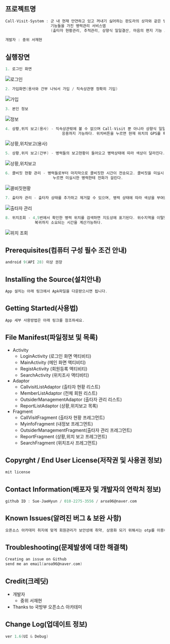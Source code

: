 ## 프로젝트명
```c
Call-Visit-System : 군 내 현재 만연하고 있고 꺼내기 싫어하는 판도라의 상자와 같은 병력관리 문제점을 보완하는
                    기능들을 가진 병력관리 서비스앱
                    (출타자 현황관리, 추적관리, 상향식 일일결산, 마음의 편지 기능 보유)
                    
개발자 : 중위 서재현
```
## 실행장면
```c
1. 로그인 화면
```
![로그인](https://user-images.githubusercontent.com/44388935/67486868-cb29db00-f6a7-11e9-8089-878ce1b1fb51.PNG)

```c
2. 가입화면(용사와 간부 나눠서 가입 / 직속상관명 정확히 기입)
```
![가입](https://user-images.githubusercontent.com/44388935/67486920-e85ea980-f6a7-11e9-8cf8-d6f3e3bbc225.PNG)

```c
3. 본인 정보
```
![정보](https://user-images.githubusercontent.com/44388935/67487280-9b2f0780-f6a8-11e9-8ee7-42ceb7392a72.PNG)

```c
4. 상황,위치 보고(용사) - 직속상관밖에 볼 수 없으며 Call-Visit 뿐 아니라 상향식 일일결산, 마음의 편지로
                         응용까지 가능하다. 위치버튼을 누르면 현재 위치의 GPS를 확인해 위도,경도가 출력된다.
```
![상황,위치보고(용사)](https://user-images.githubusercontent.com/44388935/67487152-658a1e80-f6a8-11e9-8c37-899a21bce1c7.PNG)

```c
5. 상황,위치 보고(간부) - 병력들의 보고현황이 들어오고 병력상태에 따라 색상이 달라진다.
```
![상황,위치보고](https://user-images.githubusercontent.com/44388935/67487207-7d61a280-f6a8-11e9-8198-64c8c1486147.PNG)

```c
6. 콜비짓 현황 관리 - 병력들로부터 마지막으로 콜비짓한 시간이 전송되고. 콜비짓을 미실시 했을 경우 전화버튼을
                     누르면 미실시한 병력한테 전화가 걸린다.
```
![콜비짓현황](https://user-images.githubusercontent.com/44388935/67487330-b1d55e80-f6a8-11e9-91b0-c350e13a1a9b.PNG)

```c
7. 출타자 관리 - 출타자 상태를 추가하고 제거할 수 있으며, 병력 상태에 따라 색상을 부여한다.
```
![출타자 관리](https://user-images.githubusercontent.com/44388935/67487310-a7b36000-f6a8-11e9-9dc8-77b083d0ffb1.PNG)

```c
8. 위치조회 - 4,5번에서 확인한 병력 위치를 검색하면 지도상에 표기된다. 위수지역을 이탈했는지 안했는지 확인가능하고, 
             복귀까지 소요되는 시간을 계산가능하다.
```
![위치 조회](https://user-images.githubusercontent.com/44388935/67487238-8c485500-f6a8-11e9-9a74-b80b96c986a3.PNG)


## Prerequisites(컴퓨터 구성 필수 조건 안내)
```c
android 9(API 28) 이상 권장
```
## Installing the Source(설치안내)
```c
App 설치는 아래 링크에서 Apk파일을 다운받으시면 됩니다.
```

## Getting Started(사용법)
```c
App 세부 사용방법은 아래 링크를 참조하세요.
```

## File Manifest(파일정보 및 목록)

* Activity
  * LoginActivity             (로그인 화면 액티비티)
  * MainActivity              (메인 화면 액티비티)
  * RegistActivity            (회원등록 액티비티)
  * SearchActivity            (위치조사 액티비티)
* Adaptor
  * CallvisitListAdaptor      (출타자 현황 리스트)
  * MemberListAdaptor         (전체 회원 리스트)
  * OutsiderManagementAdaptor (출타자 관리 리스트)
  * ReportListAdaptor         (상황,위치보고 목록)
* Fragment
  * CallVisitFragment         (출타자 현황 프레그먼트)
  * MyinfoFragment            (내정보 프레그먼트)
  * OutsiderManagementFragment(출타자 관리 프레그먼트)
  * ReportFragment            (상황,위치 보고 프레그먼트)
  * SearchFragment            (위치조사 프레그먼트)
  
## Copyrght / End User License(저작권 및 사용권 정보)
```c
mit license
```
## Contact Information(배포자 및 개발자의 연락처 정보)
```c
github ID : Sue-JaeHyun / 010-2275-3556 / aroa96@naver.com
```
## Known Issues(알려진 버그 & 보완 사항)
```c
오픈소스 아카데미 취지에 맞게 회원관리가 보안성에 취약, 상용화 되기 위해서는 otp를 이용하거나 기타 방식 고려 필요.
```
## Troubleshooting(문제발생에 대한 해결책)
```c
Creating an issue on Github
send me an email(aroa96@naver.com)
```
## Credit(크레딧)
* 개발자
  * 중위 서재현
* Thanks to 국방부 오픈소스 아카데미

## Change Log(업데이트 정보)
```c
ver 1.6(UI & Debug)
```
